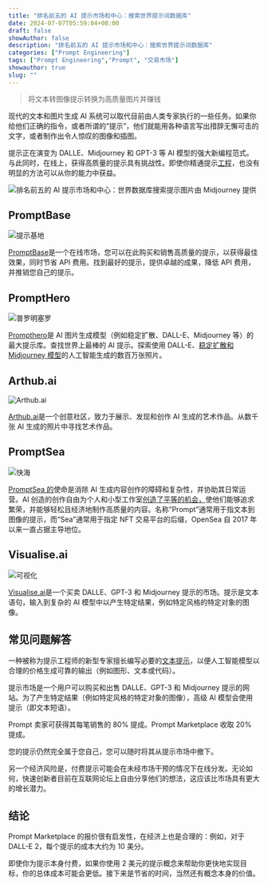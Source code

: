 ```yaml
---
title: "排名前五的 AI 提示市场和中心：搜索世界提示词数据库"
date: 2024-07-07T05:59:04+08:00 
draft: false
showAuthor: false
description: "排名前五的 AI 提示市场和中心：搜索世界提示词数据库"
categories: ["Prompt Engineering"]
tags: ["Prompt Engineering","Prompt", "交易市场"]
showauthor: true
slug: ""
---
```


>将文本转图像提示转换为高质量图片并赚钱

现代的文本和图片生成 AI 系统可以取代目前由人类专家执行的一些任务。如果你给他们正确的指令，或者所谓的“提示”，他们就能用各种语言写出措辞无懈可击的文字，或者制作出令人惊叹的图像和插图。

提示正在演变为 DALLE、Midjourney 和 GPT-3 等 AI 模型的强大新编程范式。与此同时，在线上，获得高质量的提示具有挑战性。即使你精通提示[工程](https://mpost.io/prompt-engineering-ultimate-guide/)，也没有明显的方法可以从你的能力中获益。

![排名前五的 AI 提示市场和中心：世界数据库搜索提示](https://mpost.io/wp-content/uploads/image-56-10-edited.jpg)图片由 Midjourney 提供

## PromptBase
![提示基地](https://mpost.io/wp-content/uploads/image-56-3-1024x751.jpg)

[PromptBase](https://promptbase.com/)是一个在线市场，您可以在此购买和销售高质量的提示，以获得最佳效果，同时节省 API 费用。找到最好的提示，提供卓越的成果，降低 API 费用，并推销您自己的提示。



## PromptHero
![普罗明塞罗](https://mpost.io/wp-content/uploads/image-56-4-1024x673.jpg)

[Prompthero](https://prompthero.com/)是 AI 图片生成模型（例如稳定扩散、DALL-E、Midjourney 等）的最大提示库。查找世界上最棒的 AI 提示。探索使用 DALL-E、[稳定扩散和 Midjourney 模型](https://mpost.io/midjourney-5-2-and-stable-diffusion-sdxl-0-9-updates-for-creative-text-to-image-generation/)的人工智能生成的数百万张照片。



## Arthub.ai

![Arthub.ai](https://mpost.io/wp-content/uploads/image-56-5-1024x725.jpg)

[Arthub.ai](https://arthub.ai/)是一个创意社区，致力于展示、发现和创作 AI 生成的艺术作品。从数千张 AI 生成的照片中寻找艺术作品。



## PromptSea
![快海](https://mpost.io/wp-content/uploads/image-56-6-1024x597.jpg)

[PromptSea 的](https://promptsea.io/)使命是消除 AI 生成内容创作的障碍和复杂性，并协助其日常运营。AI 创造的创作自由为个人和小型工作室[创造了平等的机会，](https://mpost.io/prof-ethan-mollick-urges-educators-to-introduce-ai-to-students-for-equal-opportunities/)使他们能够追求繁荣，并能够轻松且经济地制作高质量的内容。名称“Prompt”通常用于指文本到图像的提示，而“Sea”通常用于指定 NFT 交易平台的后缀，OpenSea 自 2017 年以来一直占据主导地位。



## Visualise.ai
![可视化](https://mpost.io/wp-content/uploads/image-56-7-1024x562.jpg)

[Visualise.ai](https://visualise.ai/)是一个买卖 DALLE、GPT-3 和 Midjourney 提示的市场。提示是文本语句，输入到复杂的 AI 模型中以产生特定结果，例如特定风格的特定对象的图像。



## 常见问题解答

一种被称为提示工程师的新型专家擅长编写必要的[文本提示](https://mpost.io/best-text-to-audio-prompts/)，以便人工智能模型以合理的价格生成可靠的输出（例如图形、文本或代码）。

提示市场是一个用户可以购买和出售 DALLE、GPT-3 和 Midjourney 提示的网站。为了产生特定结果（例如特定风格的特定对象的图像），高级 AI 模型会使用提示（即文本短语）。

Prompt 卖家可获得其每笔销售的 80% 提成。Prompt Marketplace 收取 20% 提成。

您的提示仍然完全属于您自己，您可以随时将其从提示市场中撤下。

另一个经济风险是，付费提示可能会在未经市场干预的情况下在线分发。无论如何，快速创新者目前在互联网论坛上自由分享他们的想法，这应该比市场具有更大的增长潜力。

## 结论

Prompt Marketplace 的报价很有启发性，在经济上也是合理的：例如，对于 DALL-E 2，每个提示的成本大约为 10 美分。

即使你为提示本身付费，如果你使用 2 美元的提示概念来帮助你更快地实现目标，你的总体成本可能会更低。接下来是节省的时间，当然还有概念本身的价值。